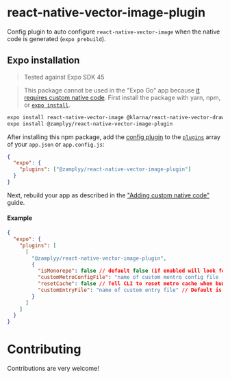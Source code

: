 # react-native-vector-image-plugin

Config plugin to auto configure `react-native-vector-image` when the native code is generated (`expo prebuild`).

## Expo installation

> Tested against Expo SDK 45

> This package cannot be used in the "Expo Go" app because [it requires custom native code](https://docs.expo.io/workflow/customizing/).
> First install the package with yarn, npm, or [`expo install`](https://docs.expo.io/workflow/expo-cli/#expo-install).

```sh
expo install react-native-vector-image @klarna/react-native-vector-drawable
expo install @zamplyy/react-native-vector-image-plugin
```

After installing this npm package, add the [config plugin](https://docs.expo.io/guides/config-plugins/) to the [`plugins`](https://docs.expo.io/versions/latest/config/app/#plugins) array of your `app.json` or `app.config.js`:

```json
{
  "expo": {
    "plugins": ["@zamplyy/react-native-vector-image-plugin"]
  }
}
```

Next, rebuild your app as described in the ["Adding custom native code"](https://docs.expo.io/workflow/customizing/) guide.

#### Example

```json
{
  "expo": {
    "plugins": [
      [
        "@zamplyy/react-native-vector-image-plugin",
        {
          "isMonorepo": false // default false (if enabled will look for node_modules two folders above regular),
          "customMetroConfigFile": "name of custom mentro config file (default is metro.config.js)",
          "resetCache": false // Tell CLI to reset metro cache when bundling svgs (default false),
          "customEntryFile": "name of custom entry file" // Default is index.js
        }
      ]
    ]
  }
}
```

# Contributing

Contributions are very welcome!
